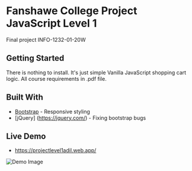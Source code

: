 # Fanshawe College Project JavaScript Level 1
Final project INFO-1232-01-20W

## Getting Started

There is nothing to install. It's just simple Vanilla JavaScript shopping cart logic. All course requirements in .pdf file.

## Built With

* [Bootstrap](https://getbootstrap.com/) - Responsive styling  
* [jQuery] (https://jquery.com/) - Fixing bootstrap bugs 


## Live Demo 


* https://projectlevel1adil.web.app/

![Demo Image](https://sun9-13.userapi.com/yZzbWH3HyLh13VazYfCAKbpSolyHrpYMIicSNA/c-vVpx16gZ4.jpg)
